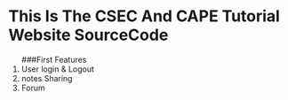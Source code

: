 This Is The CSEC And CAPE Tutorial Website SourceCode
======

<ol>
###First Features
<li>User login & Logout </li>
<li>notes Sharing </li>
<li>Forum </li>
</ol>
